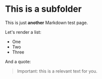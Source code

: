 # This is a subfolder

This is just **another** Markdown test page.

Let's render a list:
- One
- Two
- Three

And a quote:

>Important: this is a relevant text for you.